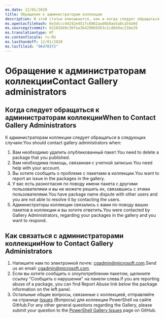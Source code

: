```yaml
---
ms.date: 12/01/2020
title: Обращение к администраторам коллекции
description: В этой статье описывается, как и когда следует обращаться к администратору коллекции PowerShell.
ms.openlocfilehash: 6e3dccc44242e451fc6062aad6b8ae5a0ca54a9d
ms.sourcegitcommit: 62282bb9c36fea3b4290b9263c1cd8e9ac216e29
ms.translationtype: HT
ms.contentlocale: ru-RU
ms.lasthandoff: 12/01/2020
ms.locfileid: "96470372"
---
```

# <a name="contact-gallery-administrators"></a><span data-ttu-id="edc09-103">Обращение к администраторам коллекции</span><span class="sxs-lookup"><span data-stu-id="edc09-103">Contact Gallery administrators</span></span>

## <a name="when-to-contact-gallery-administrators"></a><span data-ttu-id="edc09-104">Когда следует обращаться к администраторам коллекции</span><span class="sxs-lookup"><span data-stu-id="edc09-104">When to Contact Gallery Administrators</span></span>

<span data-ttu-id="edc09-105">К администраторам коллекции следует обращаться в следующих случаях:</span><span class="sxs-lookup"><span data-stu-id="edc09-105">You should contact gallery administrators when:</span></span>

1. <span data-ttu-id="edc09-106">Вам необходимо удалить опубликованный пакет.</span><span class="sxs-lookup"><span data-stu-id="edc09-106">You need to delete a package that you published.</span></span>
1. <span data-ttu-id="edc09-107">Вам необходима помощь, связанная с учетной записью.</span><span class="sxs-lookup"><span data-stu-id="edc09-107">You need help with your account.</span></span>
1. <span data-ttu-id="edc09-108">Вы хотите сообщить о проблеме с пакетами в коллекции.</span><span class="sxs-lookup"><span data-stu-id="edc09-108">You want to report an issue in the packages in the gallery.</span></span>
1. <span data-ttu-id="edc09-109">У вас есть разногласия по поводу имени пакета с другими пользователями и вы не можете решить их, связавшись с этими пользователями.</span><span class="sxs-lookup"><span data-stu-id="edc09-109">You have package name dispute with other users and you are not able to resolve it by contacting the users.</span></span>
1. <span data-ttu-id="edc09-110">Администраторы коллекции связались с вами по поводу ваших пакетов в коллекции и вы хотите ответить.</span><span class="sxs-lookup"><span data-stu-id="edc09-110">You were contacted by Gallery Administrators, regarding your packages in the gallery and you want to respond.</span></span>

## <a name="how-to-contact-gallery-administrators"></a><span data-ttu-id="edc09-111">Как связаться с администраторами коллекции</span><span class="sxs-lookup"><span data-stu-id="edc09-111">How to Contact Gallery Administrators</span></span>

1. <span data-ttu-id="edc09-112">Напишите нам по электронной почте: cgadmin@microsoft.com.</span><span class="sxs-lookup"><span data-stu-id="edc09-112">Send us an email: cgadmin@microsoft.com.</span></span>
1. <span data-ttu-id="edc09-113">Если вы хотите сообщить о злоупотреблении пакетом, щелкните ссылку "Сообщить о нарушении" на панели слева.</span><span class="sxs-lookup"><span data-stu-id="edc09-113">If you are reporting abuse of a package, you can find Report Abuse link below the package information on the left panel.</span></span>
1. <span data-ttu-id="edc09-114">Остальные общие вопросы, связанные с коллекцией, отправляйте на странице [Issues](https://github.com/PowerShell/PowerShellGallery/issues) (Вопросы) для коллекции PowerShell на сайте GitHub.</span><span class="sxs-lookup"><span data-stu-id="edc09-114">For any other general questions regarding the Gallery, please submit your question to the [PowerShell Gallery Issues](https://github.com/PowerShell/PowerShellGallery/issues) page on GitHub.</span></span>
